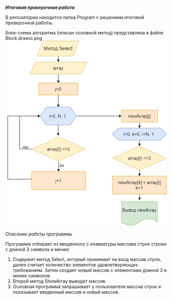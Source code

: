__*Итоговая проверочная работа*__

В репозитории находится папка Program с решением итоговой проверочной работы.

Блок-схема алгоритма (описан основной метод) представлена в файле Block.drawio.png
![Блок-схема](Block.drawio.png)

*Описание работы программы*

Программа отбирает из введенного с клавиатуры массива строк строки с длиной 3 символа и менее:

1. Содержит метод Select, который принимает на вход массив строк, далее считает количество элементов
удовлетворяющих требованиям. Затем создает новый массив с элементами длиной 3 и менее символов.
2. Второй метод ShowArray выводит массив.
3. Основная программа запрашивает у пользователя массив строк и показывает введенный массив и новый массив.
